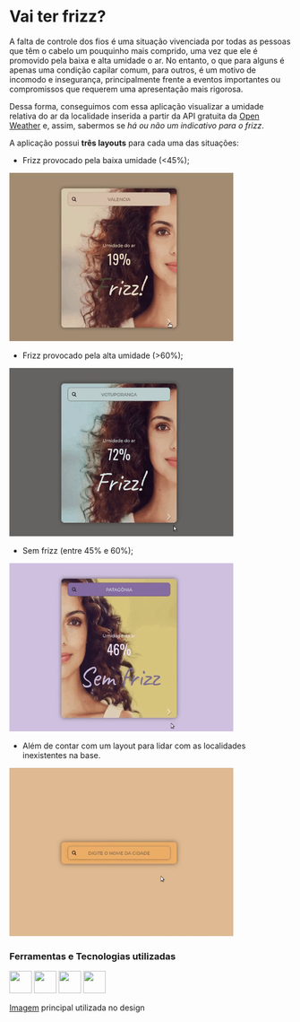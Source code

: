 # Vai ter frizz?
A falta de controle dos fios é uma situação vivenciada por todas as pessoas que têm o cabelo um pouquinho mais comprido, uma vez que ele é promovido pela baixa e alta umidade o ar. No entanto, o que para alguns é apenas uma condição capilar comum, para outros, é um motivo de incomodo e insegurança, principalmente frente a eventos importantes ou compromissos que requerem uma apresentação mais rigorosa.

Dessa forma, conseguimos com essa aplicação visualizar a umidade relativa do ar da localidade inserida a partir da API gratuita da [Open Weather](https://openweathermap.org/) e, assim, sabermos se _há ou não um indicativo para o frizz_.

A aplicação possui **três layouts** para cada uma das situações:
- Frizz provocado pela baixa umidade (<45%);
<img src="gifs/baixa.gif" width="400" height="300" /> 

- Frizz provocado pela alta umidade (>60%);
<img src="gifs/alta.gif" width="400" height="300" /> 
 
- Sem frizz (entre 45% e 60%);
<img src="gifs/normal.gif" width="400" height="300" /> 


- Além de contar com um layout para lidar com as localidades inexistentes na base.
<img src="gifs/error.gif" width="400" height="300" /> 

### Ferramentas e Tecnologias utilizadas
<img src="https://cdn.jsdelivr.net/gh/devicons/devicon/icons/css3/css3-original.svg" width="40" height="40" />  <img src="https://cdn.jsdelivr.net/gh/devicons/devicon/icons/html5/html5-original.svg" width="40" height="40" />  <img src="https://cdn.jsdelivr.net/gh/devicons/devicon/icons/jquery/jquery-original.svg" width="40" height="40" /> <img src="https://openweathermap.org/themes/openweathermap/assets/img/logo_white_cropped.png" width="40" height="40" />
 
          
[Imagem](https://feirashop.com.br/beleza/frizz-em-dias-umido/) principal utilizada no design
